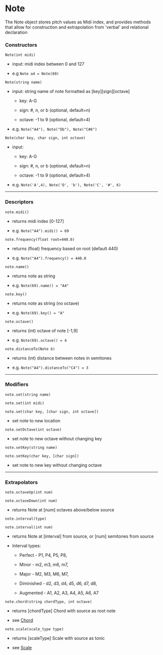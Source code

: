 # Note

The Note object stores pitch values as Midi index, and provides methods that allow for construction and extrapolation from 'verbal' and relational declaration 

### Constructors

`Note(int midi)`

- input: midi index between 0 and 127

- e.g `Note a4 = Note(69)`



`Note(string name)`

- input: string name of note formatted as [key][sign][octave]

    - key: A-G

    - sign: #, n, or b (optional, default=n)

    - octave: -1 to 9 (optional, default=4)

- e.g. `Note("A4"), Note("Db"), Note("C#6")`



`Note(char key, char sign, int octave)`

- input: 

    - key: A-G

    - sign: #, n, or b (optional, default=n)

    - octave: -1 to 9 (optional, default=4)

- e.g. `Note('A',4), Note('D', 'b'), Note('C', '#', 6)`

***

### Descriptors


`note.midi()`

- returns midi index [0-127]

- e.g. `Note("A4").midi() = 69` 



`note.frequency(float root=440.0)`

- returns (float) frequency based on root (default 440)

- e.g. `Note("A4").frequency() = 440.0` 



`note.name()`

- returns note as string

- e.g. `Note(69).name() = "A4"`



`note.key()`

- returns note as string (no octave)

- e.g. `Note(69).key() = "A"`



`note.octave()`

- returns (int) octave of note [-1,9]

- e.g. `Note(69).octave() = 4`



`note.distanceTo(Note b)`

- returns (int) distance between notes in semitones

- e.g. `Note("A4").distanceTo("C4") = 3`


***

### Modifiers

`note.set(string name)`

`note.set(int midi)`

`note.set(char key, [char sign, int octave])`

- set note to new location



`note.setOctave(int octave)`

- set note to new octave without changing key



`note.setKey(string name)`

`note.setKey(char key, [char sign])`

- set note to new key without changing octave

***

### Extrapolators

`note.octaveUp(int num)`

`note.octaveDown(int num)`

- returns Note at [num] octaves above/below source



`note.interval(type)`

`note.interval(int num)`

- returns Note at [interval] from source, or [num] semitones from source

- Interval types:

    - Perfect - P1, P4, P5, P8,

    - Minor - m2, m3, m6, m7,

    - Major - M2, M3, M6, M7,

    - Diminished - d2, d3, d4, d5, d6, d7, d8,

    - Augmented - A1, A2, A3, A4, A5, A6, A7
    
    

`note.chord(string chordType, int octave)`

- returns [chordType] Chord with source as root note

- see [Chord](chord.md)




`note.scale(scale_type type)`

- returns [scaleType] Scale with source as tonic

- see [Scale](scale.md)

